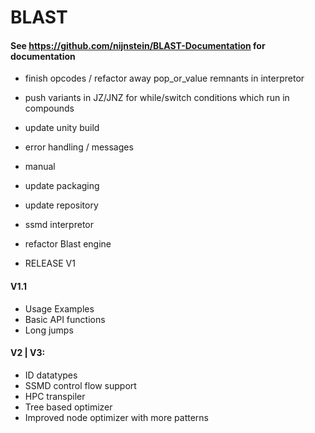 # BLAST
#### See https://github.com/nijnstein/BLAST-Documentation for documentation

- finish opcodes / refactor away pop_or_value remnants in interpretor 
- push variants in JZ/JNZ for while/switch conditions which run in compounds
- update unity build 
- error handling / messages
- manual
- update packaging
- update repository

- ssmd interpretor
- refactor Blast engine 

- RELEASE V1

#### V1.1

- Usage Examples 
- Basic API functions
- Long jumps

#### V2 | V3:

- ID datatypes
- SSMD control flow support
- HPC transpiler
- Tree based optimizer
- Improved node optimizer with more patterns
